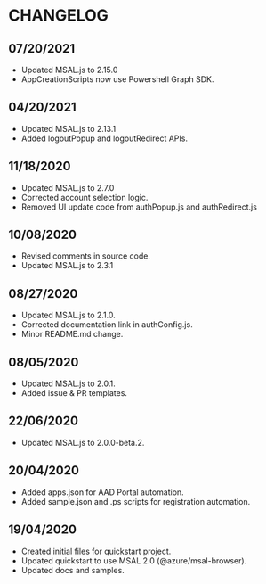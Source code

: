 # CHANGELOG

## 07/20/2021

- Updated MSAL.js to 2.15.0
- AppCreationScripts now use Powershell Graph SDK.

## 04/20/2021

- Updated MSAL.js to 2.13.1
- Added logoutPopup and logoutRedirect APIs.

## 11/18/2020

- Updated MSAL.js to 2.7.0
- Corrected account selection logic.
- Removed UI update code from authPopup.js and authRedirect.js

## 10/08/2020

- Revised comments in source code.
- Updated MSAL.js to 2.3.1

## 08/27/2020

- Updated MSAL.js to 2.1.0.
- Corrected documentation link in authConfig.js.
- Minor README.md change.

## 08/05/2020

- Updated MSAL.js to 2.0.1.
- Added issue & PR templates.

## 22/06/2020

- Updated MSAL.js to 2.0.0-beta.2.

## 20/04/2020

- Added apps.json for AAD Portal automation.
- Added sample.json and .ps scripts for registration automation.

## 19/04/2020

- Created initial files for quickstart project.
- Updated quickstart to use MSAL 2.0 (@azure/msal-browser).
- Updated docs and samples.

